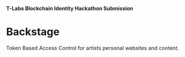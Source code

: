**T-Labs Blockchain Identity Hackathon Submission**

# Backstage

Token Based Access Control for artists personal websites and content.
